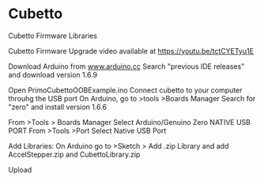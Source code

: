 # Cubetto
Cubetto Firmware Libraries


Cubetto Firmware Upgrade
video available at https://youtu.be/tctCYETyu1E

Download Arduino from www.arduino.cc
Search "previous IDE releases" and download version 1.6.9

Open PrimoCubettoOOBExample.ino
Connect cubetto to your computer throuhg the USB port
On Arduino, go to >tools >Boards Manager
Search for "zero" and install version 1.6.6

From >Tools > Boards Manager Select Arduino/Genuino Zero NATIVE USB PORT
From >Tools >Port Select Native USB Port

Add Libraries: 
On Arduino go to >Sketch > Add .zip Library and add AccelStepper.zip and CubettoLibrary.zip

Upload 

